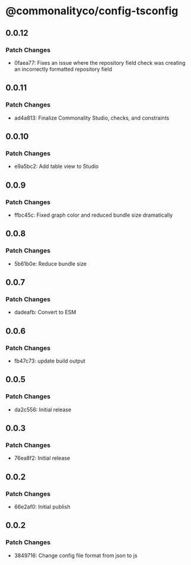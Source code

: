# @commonalityco/config-tsconfig

## 0.0.12

### Patch Changes

- 0faea77: Fixes an issue where the repository field check was creating an incorrectly formatted repository field

## 0.0.11

### Patch Changes

- ad4a813: Finalize Commonality Studio, checks, and constraints

## 0.0.10

### Patch Changes

- e9a5bc2: Add table view to Studio

## 0.0.9

### Patch Changes

- ffbc45c: Fixed graph color and reduced bundle size dramatically

## 0.0.8

### Patch Changes

- 5b61b0e: Reduce bundle size

## 0.0.7

### Patch Changes

- dadeafb: Convert to ESM

## 0.0.6

### Patch Changes

- fb47c73: update build output

## 0.0.5

### Patch Changes

- da2c556: Initial release

## 0.0.3

### Patch Changes

- 76ea8f2: Initial release

## 0.0.2

### Patch Changes

- 66e2af0: Initial publish

## 0.0.2

### Patch Changes

- 3849716: Change config file format from json to js
